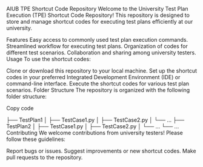 AIUB TPE Shortcut Code Repository
Welcome to the University Test Plan Execution (TPE) Shortcut Code Repository! This repository is designed to store and manage shortcut codes for executing test plans efficiently at our university.

Features
Easy access to commonly used test plan execution commands.
Streamlined workflow for executing test plans.
Organization of codes for different test scenarios.
Collaboration and sharing among university testers.
Usage
To use the shortcut codes:

Clone or download this repository to your local machine.
Set up the shortcut codes in your preferred Integrated Development Environment (IDE) or command-line interface.
Execute the shortcut codes for various test plan scenarios.
Folder Structure
The repository is organized with the following folder structure:

Copy code

├── TestPlan1
│   ├── TestCase1.py
│   ├── TestCase2.py
│   └── ...
├── TestPlan2
│   ├── TestCase1.py
│   ├── TestCase2.py
│   └── ...
└── ...
Contributing
We welcome contributions from university testers! Please follow these guidelines:

Report bugs or issues.
Suggest improvements or new shortcut codes.
Make pull requests to the repository.
